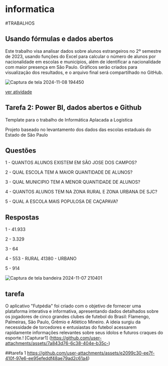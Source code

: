 # informatica

#TRABALHOS

## Usando fórmulas e dados abertos

Este trabalho visa analisar dados sobre alunos estrangeiros no 2º semestre de 2023, usando funções do Excel para calcular o número de alunos por nacionalidade em escolas e municípios, além de identificar a nacionalidade com maior presença em São Paulo. Gráficos serão criados para visualização dos resultados, e o arquivo final será compartilhado no GitHub.

![Captura de tela 2024-11-08 194450](https://github.com/user-attachments/assets/8c712f62-41da-4cc3-9961-168c664a0160)

[ver atividade](https://github.com/user-attachments/files/17684819/trabalho.1.xlsx)


## Tarefa 2: Power BI, dados abertos e Github

Template para o trabalho de Informática Aplacada a Logistica 

Projeto baseado no levantamento dos dados das escolas estaduais do Estado de São Paulo

## Questões  
1 - QUANTOS ALUNOS EXISTEM EM SÃO JOSE DOS CAMPOS?

2 - QUAL ESCOLA TEM A MAIOR QUANTIDADE DE ALUNOS?

3 - QUAL MUNICIPIO TEM A MENOR QUANTIDADE DE ALUNOS?

4 - QUANTOS ALUNOS TEM NA ZONA RURAL E ZONA URBANA DE SJC?

5 - QUAL A ESCOLA MAIS POPULOSA DE CAÇAPAVA?

## Respostas
1 - 41.933

2 - 3.329

3 - 64

4 - 553 - RURAL
 41380 - URBANO
    
5 - 914     



 ![Captura de tela bandeira 2024-11-07 210401](https://github.com/user-attachments/assets/d22f1786-4349-4112-95de-5a087e529023)

## tarefa     
O aplicativo "Futpédia" foi criado com o objetivo de fornecer uma plataforma interativa e informativa, apresentando dados detalhados sobre os jogadores de cinco grandes clubes de futebol do Brasil: Flamengo, Palmeiras, São Paulo, Grêmio e Atlético Mineiro. A ideia surgiu da necessidade de torcedores e entusiastas do futebol acessarem rapidamente informações relevantes sobre seus ídolos e futuros craques do esporte.!
[Capturar1]
(https://github.com/user-attachments/assets/7a843d76-6c38-404e-b35c-)


##tarefa 1 https://github.com/user-attachments/assets/e2099c30-ee7f-410f-97e6-ee95efeddf48ae79ad2c61a4)


 

